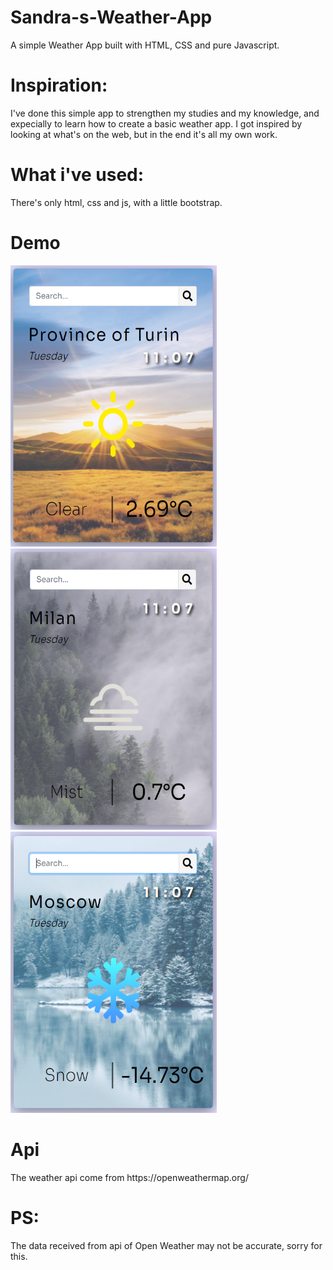 <h1>Sandra-s-Weather-App</h1>
A simple Weather App built with HTML, CSS and pure Javascript.
<h1>Inspiration:</h1>
I've done this simple app to strengthen my studies and my knowledge, and expecially to learn how to create a basic weather app.
I got inspired by looking at what's on the web, but in the end it's all my own work.
<h1>What i've used:</h1>
There's only html, css and js, with a little bootstrap.
<h1>Demo</h1>
<span><img src="https://github.com/alessandra-didonna/Sandra-s-Weather-App/blob/main/images/demo1.PNG" width="330" height="450">
<img src="https://github.com/alessandra-didonna/Sandra-s-Weather-App/blob/main/images/demo3.PNG" width="330" height="450">
<img src="https://github.com/alessandra-didonna/Sandra-s-Weather-App/blob/main/images/demo2.PNG" width="330" height="450"></span>
<h1>Api</h1>
The weather api come from https://openweathermap.org/
<h1>PS:</h1>
The data received from api of Open Weather may not be accurate, sorry for this.
